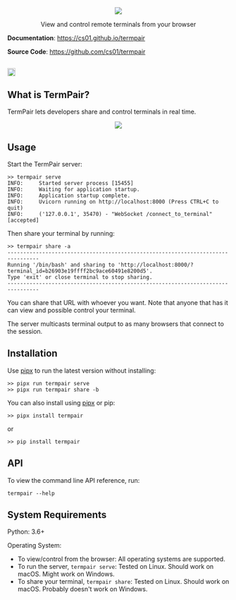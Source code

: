 <div style="text-align: center">
    <img src="https://github.com/cs01/termpair/raw/master/termpair/frontend_src/src/logo.png"/>
    <p>View and control remote terminals from your browser</p>

</div>

**Documentation**: https://cs01.github.io/termpair

**Source Code**: https://github.com/cs01/termpair

<a href="https://badge.fury.io/py/termpair"><img src="https://badge.fury.io/py/termpair.svg" alt="PyPI version" height="18"></a>
---

## What is TermPair?

TermPair lets developers share and control terminals in real time.

<div style="text-align: center">
    <img src="https://github.com/cs01/termpair/raw/master/termpair_browser.gif"/>
</div>

## Usage

Start the TermPair server:

```
>> termpair serve
INFO:     Started server process [15455]
INFO:     Waiting for application startup.
INFO:     Application startup complete.
INFO:     Uvicorn running on http://localhost:8000 (Press CTRL+C to quit)
INFO:     ('127.0.0.1', 35470) - "WebSocket /connect_to_terminal" [accepted]
```

Then share your terminal by running:

```
>> termpair share -a
--------------------------------------------------------------------------------
Running '/bin/bash' and sharing to 'http://localhost:8000/?terminal_id=b26903e19ffff2bc9ace60491e8200d5'.
Type 'exit' or close terminal to stop sharing.
--------------------------------------------------------------------------------
```
You can share that URL with whoever you want. Note that anyone that has it can view and possible control your terminal.

The server multicasts terminal output to as many browsers that connect to the session.

## Installation

Use [pipx](https://github.com/pipxproject/pipx) to run the latest version without installing:


```
>> pipx run termpair serve
>> pipx run termpair share -b
```

You can also install using [pipx](https://github.com/pipxproject/pipx) or pip:

```
>> pipx install termpair
```

or

```
>> pip install termpair
```

## API

To view the command line API reference, run:

```
termpair --help
```

## System Requirements

Python: 3.6+

Operating System:

- To view/control from the browser: All operating systems are supported.
- To run the server, `termpair serve`: Tested on Linux. Should work on macOS. Might work on Windows.
- To share your terminal, `termpair share`: Tested on Linux. Should work on macOS. Probably doesn't work on Windows.

